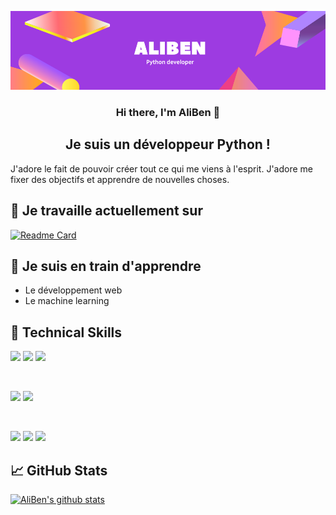 <p align="center">
  <a href="https://www.yushi.dev/" target="_blank" rel="noreferrer"><img src="./aliben.png" alt="my banner"></a>
</p>

<h3 align="center">
Hi there, I'm AliBen 👋
</h3>

<h2 align="center">
Je suis un développeur Python !
</h2> 

J'adore le fait de pouvoir créer tout ce qui me viens à l'esprit. J'adore me fixer des objectifs et apprendre de nouvelles choses.


## 🔭 Je travaille actuellement sur
[![Readme Card](https://github-readme-stats.vercel.app/api/pin/?username=AliiiBenn&repo=MisteryLand)](https://github.com/AliiiBenn/MisteryLand)

## 🌱 Je suis en train d'apprendre

- Le développement web
- Le machine learning

## 💼 Technical Skills

![](https://img.shields.io/badge/Code-JavaScript-informational?style=flat&logo=JavaScript&color=F7DF1E)
![](https://img.shields.io/badge/Code-HTML5-informational?style=flat&logo=HTML5&color=E34F26)
![](https://img.shields.io/badge/Code-Python-informational?style=flat&logo=Python&color=003B57)

</br>

![](https://img.shields.io/badge/Style-Bootstrap-informational?style=flat&logo=Bootstrap&color=7952B3)
![](https://img.shields.io/badge/Style-CSS3-informational?style=flat&logo=CSS3&color=1572B6)


</br>

![](https://img.shields.io/badge/Tools-NPM-informational?style=flat&logo=NPM&color=CB3837)
![](https://img.shields.io/badge/Tools-Git-informational?style=flat&logo=Git&color=F05032)
![](https://img.shields.io/badge/Tools-GitHub-informational?style=flat&logo=GitHub&color=181717)

## 📈 GitHub Stats 

[![AliBen's github stats](https://github-readme-stats.vercel.app/api?username=AliiiBenn)](https://github.com/AliiiBenn)
